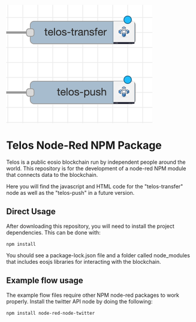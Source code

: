 ![Screenshot](images/telos_node_screenshot.png)

# Telos Node-Red NPM Package

Telos is a public eosio blockchain run by independent people around the world. This repository is for the development of a node-red NPM module that connects data to the blockchain.

Here you will find the javascript and HTML code for the "telos-transfer" node as well as the "telos-push" in a future version.

## Direct Usage

After downloading this repository, you will need to install the project dependencies. This can be done with:

```
npm install
```

You should see a package-lock.json file and a folder called node_modules that includes eosjs libraries for interacting with the blockchain.

## Example flow usage

The example flow files require other NPM node-red packages to work properly. Install the twitter API node by doing the following:

```
npm install node-red-node-twitter
```
